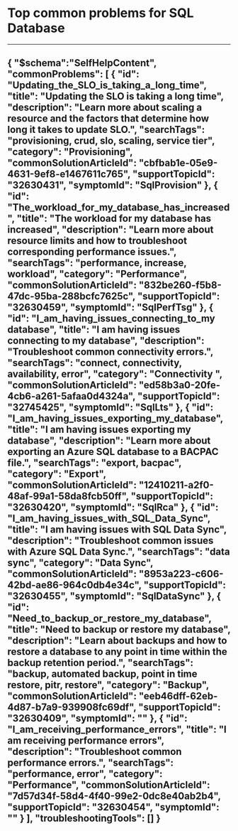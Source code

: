 <properties
pageTitle="Top common problems for SQL Database"
description="Menu based workflow document for top SQL Database problems"
service="microsoft.sql"
resource="servers"
resourceTags="databases"
authors="VMMicrosoft"
ms.author="vimahadi"
displayOrder=""
articleId="c95b09f8-3f33-4fe9-8c66-79505deb412d-new-st"
selfHelpType="diagnoseandsolve"
productPesIds="13491"
cloudEnvironments="public,blackForest,fairfax,mooncake, usnat, ussec"
	ownershipId="AzureData_AzureSQLDB"
/>

# Top common problems for SQL Database
---
{
  "$schema":"SelfHelpContent",
  "commonProblems": [
    {
      "id": "Updating_the_SLO_is_taking_a_long_time",
      "title": "Updating the SLO is taking a long time",
      "description": "Learn more about scaling a resource and the factors that determine how long it takes to update SLO.",
      "searchTags": "provisioning, crud, slo, scaling, service tier",
      "category": "Provisioning",
      "commonSolutionArticleId": "cbfbab1e-05e9-4631-9ef8-e1467611c765",
      "supportTopicId": "32630431",
      "symptomId": "SqlProvision"
    },
    {
      "id": "The_workload_for_my_database_has_increased",
      "title": "The workload for my database has increased",
      "description": "Learn more about resource limits and how to troubleshoot corresponding performance issues.",
      "searchTags": "performance, increase, workload",
      "category": "Performance",
      "commonSolutionArticleId": "832be260-f5b8-47dc-95ba-288bcfc7625c",
      "supportTopicId": "32630459",
      "symptomId": "SqlPerfTsg"
    },
    {
      "id": "I_am_having_issues_connecting_to_my database",
      "title": "I am having issues connecting to my database",
      "description": "Troubleshoot common connectivity errors.",
      "searchTags": "connect, connectivity, availability, error",
      "category": "Connectivity ",
      "commonSolutionArticleId": "ed58b3a0-20fe-4cb6-a261-5afaa0d4324a",
      "supportTopicId": "32745425",
      "symptomId": "SqlLts"
    },
    {
      "id": "I_am_having_issues_exporting_my_database",
      "title": "I am having issues exporting my database",
      "description": "Learn more about exporting an Azure SQL database to a BACPAC file.",
      "searchTags": "export, bacpac",
      "category": "Export",
      "commonSolutionArticleId": "12410211-a2f0-48af-99a1-58da8fcb50ff",
      "supportTopicId": "32630420",
      "symptomId": "SqlRca"
    },
    {
      "id": "I_am_having_issues_with_SQL_Data_Sync",
      "title": "I am having issues with SQL Data Sync",
      "description": "Troubleshoot common issues with Azure SQL Data Sync.",
      "searchTags": "data sync",
      "category": "Data Sync",
      "commonSolutionArticleId": "8953a223-c606-42bd-ae86-964c0db4e34c",
      "supportTopicId": "32630455",
      "symptomId": "SqlDataSync"
    },
    {
      "id": "Need_to_backup_or_restore_my_database",
      "title": "Need to backup or restore my database",
      "description": "Learn about backups and how to restore a database to any point in time within the backup retention period.",
      "searchTags": "backup, automated backup, point in time restore, pitr, restore",
      "category": "Backup",
      "commonSolutionArticleId": "eeb46dff-62eb-4d87-b7a9-939908fc69df",
      "supportTopicId": "32630409",
      "symptomId": ""
    },
    {
      "id": "I_am_receiving_performance_errors",
      "title": "I am receiving performance errors",
      "description": "Troubleshoot common performance errors.",
      "searchTags": "performance, error",
      "category": "Performance",
      "commonSolutionArticleId": "7d57d34f-58d4-4f40-99e2-0dc8e40ab2b4",
      "supportTopicId": "32630454",
      "symptomId": ""
    }
  ],
  "troubleshootingTools": []
}
---
